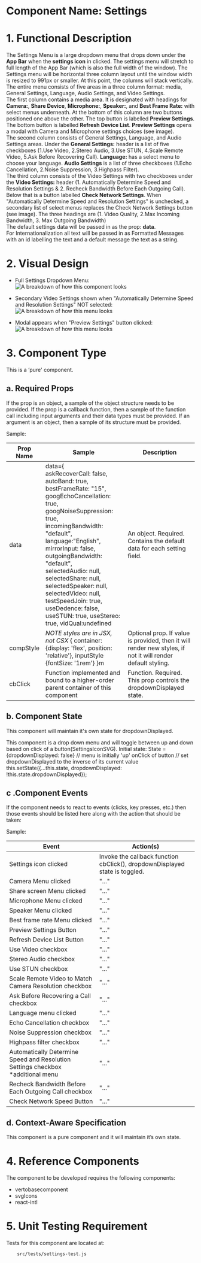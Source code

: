 # Component Name:  Settings   #
# 1. Functional Description #

The Settings Menu is a large dropdown menu that drops down under the **App Bar** when the **settings icon** in clicked.  The settings menu will stretch to full length of the App Bar (which is also the full width of the window). The Settings menu will be horizontal three column layout until the window width is resized to 991px or smaller. At this point, the columns will stack vertically.
The entire menu consists of five areas in a three column format: media, General Settings, Language, Audio Settings, and Video Settings.<br>
The first column contains a media area. It is designated with headings for **Camera:**, **Share Device**, **Microphone:**, **Speaker:**, and **Best Frame Rate:** with select menus underneath. At the bottom of this column are two buttons positioned one above the other. The top button is labelled **Preview Settings**. The bottom button is labelled **Refresh Device List**. **Preview Settings** opens a modal with Camera and Microphone settings choices (see image).<br>
The second column consists of General Settings, Language, and Audio Settings areas. Under the **General Settings:** header is a list of five checkboxes (1.Use Video, 2.Stereo Audio, 3.Use STUN, 4.Scale Remote Video, 5.Ask Before Recovering Call). **Language:** has a select menu to choose your language. **Audio Settings** is a list of three checkboxes (1.Echo Cancellation, 2.Noise Suppression, 3.Highpass Filter).<br>
The third column consists of the Video Settings with two checkboxes under the **Video Settings:** header (1. Automatically Determine Speed and Resolution Settings & 2. Recheck Bandwidth Before Each Outgoing Call). Below that is a button labelled **Check Network Settings**. When "Automatically Determine Speed and Resolution Settings" is unchecked, a secondary list of select menus replaces the Check Network Settings button (see image). The three headings are (1. Video Quality, 2.Max Incoming Bandwidth, 3. Max Outgoing Bandwidth)<br>
The default settings data will be passed in as the prop: **data**.<br>
For Internationalization all text will be passed in as Formatted Messages with an id labelling the text and a default message the text as a string.

# 2. Visual Design #  

 - Full Settings Dropdown Menu:
![A breakdown of how this component looks](https://raw.githubusercontent.com/star2star/react-verto-communicator/master/documents/img/Settings-image-full.png)

 - Secondary Video Settings shown when "Automatically Determine Speed and Resolution Settings" NOT selected:
![A breakdown of how this menu looks](https://raw.githubusercontent.com/star2star/react-verto-communicator/master/documents/img/settings-video-secondary-menu.png)

 - Modal appears when "Preview Settings" button clicked:
![A breakdown of how this menu looks](https://raw.githubusercontent.com/star2star/react-verto-communicator/master/documents/img/settings-preview-modal.png)

# 3. Component Type #

This is a ‘pure' component.

## a. Required Props ##

If the prop is an object, a sample of the object structure needs to be provided.
If the prop is a callback function, then a sample of the function call including input arguments and their data types must be provided.  If an argument is an object, then a sample of its structure must be provided.

Sample:

| Prop Name | Sample | Description |
| ------------ | ------------- | ------------- |
| data | data={<br>askRecoverCall: false, <br>autoBand: true,<br> bestFrameRate: "15", <br>googEchoCancellation: true,<br> googNoiseSuppression: true,<br> incomingBandwidth: "default",<br> language:"English",<br> mirrorInput: false,<br> outgoingBandwidth: "default", <br>selectedAudio: null, selectedShare: null,<br> selectedSpeaker: null,<br> selectedVideo: null, testSpeedJoin: true, useDedence: false, useSTUN: true, useStereo: true, vidQual:undefined<br>| An object. Required. Contains the default data for each setting field.  
| compStyle |  _NOTE styles are in JSX, not CSX_ {   container: {display: 'flex', position: 'relative'},  inputStyle {fontSize: '1rem'} }m | Optional prop. If value is provided, then it will render new styles, if not it will render default styling. |
| cbClick |  Function implemented and bound to a higher-order parent container of this component | Function. Required. This prop  controls the dropdownDisplayed state. |

## b. Component State ##

This component will maintain it's own state for dropdownDisplayed.

This component is a drop down menu and will toggle between up and down based on click of a button(SettingsIconSVG).
Initial state:
State = {dropdownDisplayed: false}  // menu is initially 'up'
onClick of button
	// set dropdownDisplayed to the inverse of its current value
this.setState({...this.state, dropdownDisplayed: !this.state.dropdownDisplayed});

## c .Component Events ##

If the component needs to react to events (clicks, key presses, etc.) then those events should be listed here along with the action that should be taken:

Sample:

Event | Action(s)
------------ | -------------
Settings icon clicked | Invoke the callback function cbClick(), dropdownDisplayed state is toggled.
Camera Menu clicked | "..."
Share screen Menu clicked | "..."
Microphone Menu clicked | "..."
Speaker Menu clicked | "..."
Best frame rate Menu clicked | "..."
Preview Settings Button | "..."
Refresh Device List Button| "..."
Use Video checkbox | "..."
Stereo Audio checkbox | "..."
Use STUN checkbox | "..."
Scale Remote Video to Match Camera Resolution checkbox| "..."
Ask Before Recovering a Call checkbox| "..."
Language menu clicked| "..."
Echo Cancellation checkbox| "..."
Noise Suppression checkbox| "..."
Highpass filter checkbox| "..."
Automatically Determine Speed and Resolution Settings checkbox *additional menu| "..."
Recheck Bandwidth Before Each Outgoing Call checkbox| "..."
Check Network Speed Button| "..."


## d. Context-Aware Specification ##

This component is a pure component and it will maintain it’s own state.

# 4. Reference Components #

The component to be developed requires the following components:

- vertobasecomponent
- svgIcons
- react-intl


# 5. Unit Testing Requirement #
Tests for this component are located at:

        src/tests/settings-test.js

